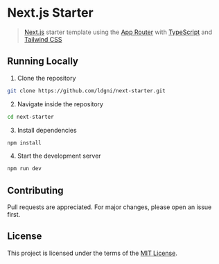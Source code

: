 # Next.js Starter

> [Next.js](https://nextjs.org/) starter template using the [App Router](https://nextjs.org/docs/app) with [TypeScript](https://www.typescriptlang.org/) and [Tailwind CSS](https://tailwindcss.com/)

## Running Locally

1. Clone the repository

```sh
git clone https://github.com/ldgni/next-starter.git
```

2. Navigate inside the repository

```sh
cd next-starter
```

3. Install dependencies

```sh
npm install
```

4.  Start the development server

```sh
npm run dev
```

## Contributing

Pull requests are appreciated. For major changes, please open an issue first.

## License

This project is licensed under the terms of the [MIT License](LICENSE).
